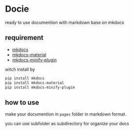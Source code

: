 # Docie

ready to use documention with markdown base on mkdocs

## requirement

- [mkdocs](https://www.mkdocs.org/)
- [mkdocs-material](https://squidfunk.github.io/mkdocs-material/)
- [mkdocs-minify-plugin](https://github.com/byrnereese/mkdocs-minify-plugin)

witch install by

```bash
pip install mkdocs
pip install mkdocs-material
pip install mkdocs-minify-plugin
```

## how to use

make your documention in `pages` folder in markdown format.

you can use subfolder as subdirectory for organize your docs
